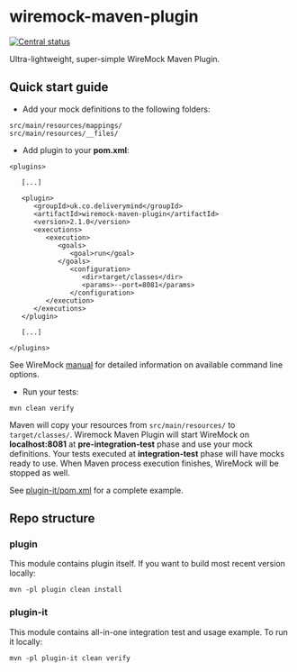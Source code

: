 # wiremock-maven-plugin

[![Central status](https://maven-badges.herokuapp.com/maven-central/uk.co.deliverymind/wiremock-maven-plugin/badge.svg)](https://maven-badges.herokuapp.com/maven-central/uk.co.deliverymind/wiremock-maven-plugin)

Ultra-lightweight, super-simple WireMock Maven Plugin. 

## Quick start guide

- Add your mock definitions to the following folders:

```
src/main/resources/mappings/
src/main/resources/__files/
```

- Add plugin to your **pom.xml**:

```
<plugins>

   [...]

   <plugin>
      <groupId>uk.co.deliverymind</groupId>
      <artifactId>wiremock-maven-plugin</artifactId>
      <version>2.1.0</version>
      <executions>
         <execution>
            <goals>
               <goal>run</goal>
            </goals>
               <configuration>
                  <dir>target/classes</dir>
                  <params>--port=8081</params>
               </configuration>
         </execution>
      </executions>
   </plugin>
   
   [...]
   
</plugins>
```

See WireMock [manual](http://wiremock.org/docs/running-standalone/) for detailed information on available command line options.

- Run your tests:

`mvn clean verify`

Maven will copy your resources from `src/main/resources/` to `target/classes/`. Wiremock Maven Plugin will start WireMock on **localhost:8081** at **pre-integration-test** phase and use your mock definitions. Your tests executed at **integration-test** phase will have mocks ready to use. When Maven process execution finishes, WireMock will be stopped as well.

See [plugin-it/pom.xml](https://github.com/deliverymind/wiremock-maven-plugin/blob/2.1.0/plugin-it/pom.xml) for a complete example. 

## Repo structure

### plugin

This module contains plugin itself. If you want to build most recent version locally:

`mvn -pl plugin clean install`

### plugin-it

This module contains all-in-one integration test and usage example. To run it locally:

`mvn -pl plugin-it clean verify`
